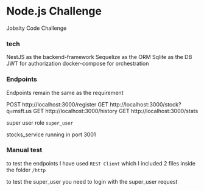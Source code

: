 # Node.js Challenge
Jobsity Code Challenge

### tech

NestJS as the backend-framework
Sequelize as the ORM
Sqlite as the DB
JWT for authorization
docker-compose for orchestration


### Endpoints

Endpoints remain the same as the requirement

POST http://localhost:3000/register
GET http://localhost:3000/stock?q=msft.us
GET http://localhost:3000/history
GET http://localhost:3000/stats

super user role `super_user`

stocks_service running in port 3001

### Manual test

to test the endpoints I have used `REST Client` which I included 2 files inside the folder `/http`

to test the super_user you need to login with the super_user request